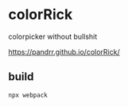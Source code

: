 # colorRick
colorpicker without bullshit

https://pandrr.github.io/colorRick/

## build

`npx webpack`